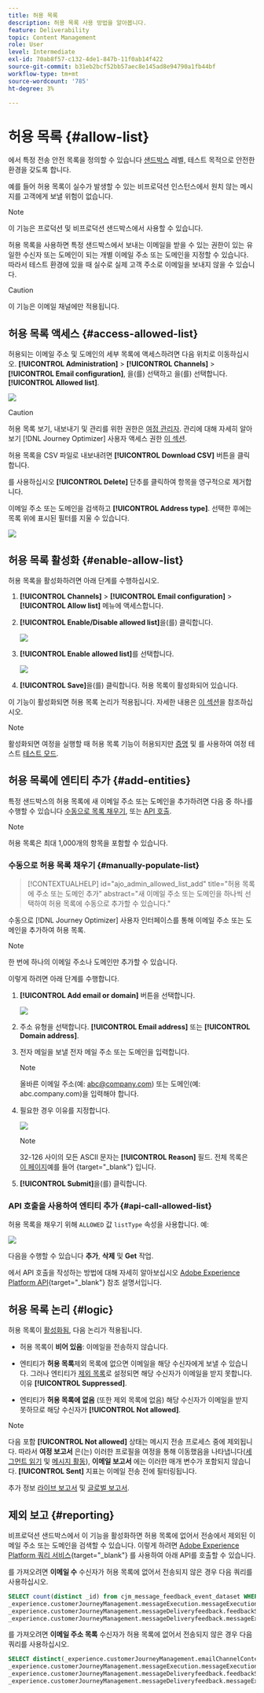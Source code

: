 ```yaml
---
title: 허용 목록
description: 허용 목록 사용 방법을 알아봅니다.
feature: Deliverability
topic: Content Management
role: User
level: Intermediate
exl-id: 70ab8f57-c132-4de1-847b-11f0ab14f422
source-git-commit: b31eb2bcf52bb57aec8e145ad8e94790a1fb44bf
workflow-type: tm+mt
source-wordcount: '785'
ht-degree: 3%

---
```


# 허용 목록 {#allow-list}

에서 특정 전송 안전 목록을 정의할 수 있습니다 [샌드박스](../administration/sandboxes.md) 레벨, 테스트 목적으로 안전한 환경을 갖도록 합니다.

예를 들어 허용 목록이 실수가 발생할 수 있는 비프로덕션 인스턴스에서 원치 않는 메시지를 고객에게 보낼 위험이 없습니다.

>[!NOTE]
>
>이 기능은 프로덕션 및 비프로덕션 샌드박스에서 사용할 수 있습니다.

허용 목록을 사용하면 특정 샌드박스에서 보내는 이메일을 받을 수 있는 권한이 있는 유일한 수신자 또는 도메인이 되는 개별 이메일 주소 또는 도메인을 지정할 수 있습니다. 따라서 테스트 환경에 있을 때 실수로 실제 고객 주소로 이메일을 보내지 않을 수 있습니다.

>[!CAUTION]
>
>이 기능은 이메일 채널에만 적용됩니다.

## 허용 목록 액세스 {#access-allowed-list}

허용되는 이메일 주소 및 도메인의 세부 목록에 액세스하려면 다음 위치로 이동하십시오. **[!UICONTROL Administration]** > **[!UICONTROL Channels]** > **[!UICONTROL Email configuration]**, 을(를) 선택하고 을(를) 선택합니다. **[!UICONTROL Allowed list]**.

![](assets/allow-list-access.png)

>[!CAUTION]
>
>허용 목록 보기, 내보내기 및 관리를 위한 권한은 [여정 관리자](../administration/ootb-product-profiles.md#journey-administrator). 관리에 대해 자세히 알아보기 [!DNL Journey Optimizer] 사용자 액세스 권한 [이 섹션](../administration/permissions-overview.md).

허용 목록을 CSV 파일로 내보내려면 **[!UICONTROL Download CSV]** 버튼을 클릭합니다.

를 사용하십시오 **[!UICONTROL Delete]** 단추를 클릭하여 항목을 영구적으로 제거합니다.

이메일 주소 또는 도메인을 검색하고 **[!UICONTROL Address type]**. 선택한 후에는 목록 위에 표시된 필터를 지울 수 있습니다.

![](assets/allowed-list-filtering-example.png)

## 허용 목록 활성화 {#enable-allow-list}

허용 목록을 활성화하려면 아래 단계를 수행하십시오.

1. **[!UICONTROL Channels]** > **[!UICONTROL Email configuration]** > **[!UICONTROL Allow list]** 메뉴에 액세스합니다.

1. **[!UICONTROL Enable/Disable allowed list]**&#x200B;을(를) 클릭합니다.

   ![](assets/allow-list-edit.png)

1. **[!UICONTROL Enable allowed list]**&#x200B;를 선택합니다.

   ![](assets/allow-list-enable.png)

1. **[!UICONTROL Save]**&#x200B;을(를) 클릭합니다. 허용 목록이 활성화되어 있습니다.

이 기능이 활성화되면 허용 목록 논리가 적용됩니다. 자세한 내용은 [이 섹션](#logic)을 참조하십시오.

>[!NOTE]
>
>활성화되면 여정을 실행할 때 허용 목록 기능이 허용되지만 [증명](../design/preview.md#send-proofs) 및 를 사용하여 여정 테스트 [테스트 모드](../building-journeys/testing-the-journey.md).

## 허용 목록에 엔티티 추가 {#add-entities}

특정 샌드박스의 허용 목록에 새 이메일 주소 또는 도메인을 추가하려면 다음 중 하나를 수행할 수 있습니다 [수동으로 목록 채우기](#manually-populate-list), 또는 [API 호출](#api-call-allowed-list).

>[!NOTE]
>
>허용 목록은 최대 1,000개의 항목을 포함할 수 있습니다.

### 수동으로 허용 목록 채우기 {#manually-populate-list}

>[!CONTEXTUALHELP]
>id="ajo_admin_allowed_list_add"
>title="허용 목록에 주소 또는 도메인 추가"
>abstract="새 이메일 주소 또는 도메인을 하나씩 선택하여 허용 목록에 수동으로 추가할 수 있습니다."

수동으로 [!DNL Journey Optimizer] 사용자 인터페이스를 통해 이메일 주소 또는 도메인을 추가하여 허용 목록.

>[!NOTE]
>
>한 번에 하나의 이메일 주소나 도메인만 추가할 수 있습니다.

이렇게 하려면 아래 단계를 수행합니다.

1. **[!UICONTROL Add email or domain]** 버튼을 선택합니다.

   ![](assets/allowed-list-add-email.png)

1. 주소 유형을 선택합니다. **[!UICONTROL Email address]** 또는 **[!UICONTROL Domain address]**.

1. 전자 메일을 보낼 전자 메일 주소 또는 도메인을 입력합니다.

   >[!NOTE]
   >
   >올바른 이메일 주소(예: abc@company.com) 또는 도메인(예: abc.company.com)을 입력해야 합니다.

1. 필요한 경우 이유를 지정합니다.

   ![](assets/allowed-list-add-email-address.png)

   >[!NOTE]
   >
   >32-126 사이의 모든 ASCII 문자는 **[!UICONTROL Reason]** 필드. 전체 목록은 [이 페이지](https://en.wikipedia.org/wiki/Wikipedia:ASCII#ASCII_printable_characters)예를 들어 {target=&quot;_blank&quot;} 입니다.

1. **[!UICONTROL Submit]**&#x200B;을(를) 클릭합니다.

### API 호출을 사용하여 엔티티 추가 {#api-call-allowed-list}

허용 목록을 채우기 위해 `ALLOWED` 값 `listType` 속성을 사용합니다. 예:

![](assets/allow-list-api.png)

다음을 수행할 수 있습니다 **추가**, **삭제** 및 **Get** 작업.

에서 API 호출을 작성하는 방법에 대해 자세히 알아보십시오 [Adobe Experience Platform API](https://experienceleague.adobe.com/docs/experience-platform/landing/platform-apis/api-guide.html){target=&quot;_blank&quot;} 참조 설명서입니다.

## 허용 목록 논리 {#logic}

허용 목록이 [활성화됨](#enable-allow-list), 다음 논리가 적용됩니다.

* 허용 목록이 **비어 있음**: 이메일을 전송하지 않습니다.

* 엔티티가 **허용 목록**&#x200B;제외 목록에 없으면 이메일을 해당 수신자에게 보낼 수 있습니다. 그러나 엔티티가 [제외 목록](../reports/suppression-list.md)로 설정되면 해당 수신자가 이메일을 받지 못합니다. 이유 **[!UICONTROL Suppressed]**.

* 엔티티가 **허용 목록에 없음** (또한 제외 목록에 없음) 해당 수신자가 이메일을 받지 못하므로 해당 수신자가 **[!UICONTROL Not allowed]**.

>[!NOTE]
>
>다음 포함 **[!UICONTROL Not allowed]** 상태는 메시지 전송 프로세스 중에 제외됩니다. 따라서 **여정 보고서** 은(는) 이러한 프로필을 여정을 통해 이동했음을 나타냅니다([세그먼트 읽기](../building-journeys/read-segment.md) 및 [메시지 활동](../building-journeys/journeys-message.md)), **이메일 보고서** 에는 이러한 매개 변수가 포함되지 않습니다. **[!UICONTROL Sent]** 지표는 이메일 전송 전에 필터링됩니다.
>
>추가 정보 [라이브 보고서](../reports/live-report.md) 및 [글로벌 보고서](../reports/global-report.md).

## 제외 보고 {#reporting}

비프로덕션 샌드박스에서 이 기능을 활성화하면 허용 목록에 없어서 전송에서 제외된 이메일 주소 또는 도메인을 검색할 수 있습니다. 이렇게 하려면 [Adobe Experience Platform 쿼리 서비스](https://experienceleague.adobe.com/docs/experience-platform/query/api/getting-started.html){target=&quot;_blank&quot;} 를 사용하여 아래 API를 호출할 수 있습니다.

를 가져오려면 **이메일 수** 수신자가 허용 목록에 없어서 전송되지 않은 경우 다음 쿼리를 사용하십시오.

```sql
SELECT count(distinct _id) from cjm_message_feedback_event_dataset WHERE
_experience.customerJourneyManagement.messageExecution.messageExecutionID = '<MESSAGE_EXECUTION_ID>' AND
_experience.customerJourneyManagement.messageDeliveryfeedback.feedbackStatus = 'exclude' AND
_experience.customerJourneyManagement.messageDeliveryfeedback.messageExclusion.reason = 'EmailNotAllowed'
```

를 가져오려면 **이메일 주소 목록** 수신자가 허용 목록에 없어서 전송되지 않은 경우 다음 쿼리를 사용하십시오.

```sql
SELECT distinct(_experience.customerJourneyManagement.emailChannelContext.address) from cjm_message_feedback_event_dataset WHERE
_experience.customerJourneyManagement.messageExecution.messageExecutionID IS NOT NULL AND
_experience.customerJourneyManagement.messageDeliveryfeedback.feedbackStatus = 'exclude' AND
_experience.customerJourneyManagement.messageDeliveryfeedback.messageExclusion.reason = 'EmailNotAllowed'
```
